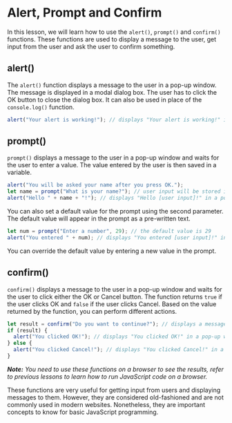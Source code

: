 # Alert, Prompt and Confirm

In this lesson, we will learn how to use the `alert()`, `prompt()` and `confirm()` functions. These functions are used to display a message to the user, get input from the user and ask the user to confirm something.

## alert()
The `alert()` function displays a message to the user in a pop-up window. The message is displayed in a modal dialog box. The user has to click the OK button to close the dialog box. It can also be used in place of the `console.log()` function.

```javascript
alert("Your alert is working!"); // displays "Your alert is working!" in a pop-up window
```

## prompt()
`prompt()`  displays a message to the user in a pop-up window and waits for the user to enter a value. The value entered by the user is then saved in a variable.
```javascript
alert("You will be asked your name after you press OK.");
let name = prompt("What is your name?"); // user input will be stored in name variable
alert("Hello " + name + "!"); // displays "Hello [user input]!" in a pop-up window
```
You can also set a default value for the prompt using the second parameter. The default value will appear in the prompt as a pre-written text.
```javascript
let num = prompt("Enter a number", 29); // the default value is 29
alert("You entered " + num); // displays "You entered [user input]!" in a pop-up window
```
You can override the default value by entering a new value in the prompt.

## confirm()
`confirm()` displays a message to the user in a pop-up window and waits for the user to click either the OK or Cancel button. The function returns `true` if the user clicks OK and `false` if the user clicks Cancel. Based on the value returned by the function, you can perform different actions.
```javascript
let result = confirm("Do you want to continue?"); // displays a message to the user in a pop-up window
if (result) {
  alert("You clicked OK!"); // displays "You clicked OK!" in a pop-up window
} else {
  alert("You clicked Cancel!"); // displays "You clicked Cancel!" in a pop-up window
}
```

***Note:** You need to use these functions on a browser to see the results, refer to previous lessons to learn how to run JavaScript code on a browser.*

These functions are very useful for getting input from users and displaying messages to them. However, they are considered old-fashioned and are not commonly used in modern websites. Nonetheless, they are important concepts to know for basic JavaScript programming.